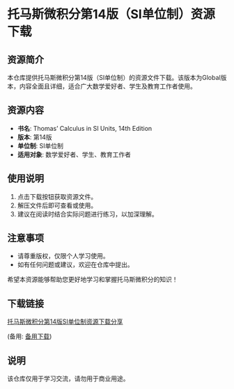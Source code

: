 # 托马斯微积分第14版（SI单位制）资源下载

## 资源简介
本仓库提供托马斯微积分第14版（SI单位制）的资源文件下载。该版本为Global版本，内容全面且详细，适合广大数学爱好者、学生及教育工作者使用。

## 资源内容
- **书名**: Thomas’ Calculus in SI Units, 14th Edition
- **版本**: 第14版
- **单位制**: SI单位制
- **适用对象**: 数学爱好者、学生、教育工作者

## 使用说明
1. 点击下载按钮获取资源文件。
2. 解压文件后即可查看或使用。
3. 建议在阅读时结合实际问题进行练习，以加深理解。

## 注意事项
- 请尊重版权，仅限个人学习使用。
- 如有任何问题或建议，欢迎在仓库中提出。

希望本资源能够帮助您更好地学习和掌握托马斯微积分的知识！

## 下载链接
[托马斯微积分第14版SI单位制资源下载分享](https://pan.quark.cn/s/65ed3d382bcf) 

(备用: [备用下载](https://pan.baidu.com/s/1T4t81MF4AvUKoKowdescDA?pwd=1234))

## 说明

该仓库仅用于学习交流，请勿用于商业用途。
